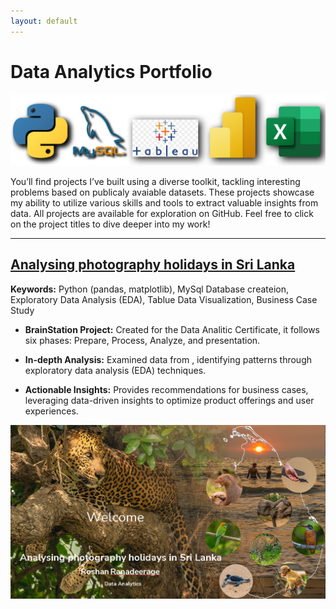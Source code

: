 ```yaml
---
layout: default
---
```


<!--
Text can be **bold**, _italic_, or ~~strikethrough~~.

[Link to another page](./another-page.html).

There should be whitespace between paragraphs.

There should be whitespace between paragraphs. We recommend including a README, or a file with information about your project.

-->

# Data Analytics Portfolio

<img src="assets/img/Tools.png?raw=true"/>

You’ll find projects I’ve built using a diverse toolkit, tackling interesting problems based on publicaly avaiable datasets. These projects showcase my ability to utilize various skills and tools to extract valuable insights from data. All projects are available for exploration on GitHub. Feel free to click on the project titles to dive deeper into my work!

---

## [Analysing photography holidays in Sri Lanka](https://github.com/Rosh00L/EcoCapture)


**Keywords:** Python (pandas, matplotlib), MySql Database createion, Exploratory Data Analysis (EDA), Tablue Data Visualization, Business Case Study

* **BrainStation Project:** Created for the Data Analitic Certificate, it follows six phases: Prepare, Process, Analyze, and presentation.

* **In-depth Analysis:** Examined  data from , identifying patterns through exploratory data analysis (EDA) techniques.

* **Actionable Insights:** Provides recommendations for business cases, leveraging data-driven insights to optimize product offerings and user experiences.

<img src="assets/img/PhotoHolidayP1.png?raw=true"/>

<!--
> This is a blockquote following a header.
> 
### Large image
-->



<!--
* [Eco Capture GitHub Repository]
-->

<!--
When something is important enough, you do it even if the odds are not in your favor.


### Header 3

```js
// Javascript code with syntax highlighting.
var fun = function lang(l) {
  dateformat.i18n = require('./lang/' + l)
  return true;
}
```

```ruby
# Ruby code with syntax highlighting
GitHubPages::Dependencies.gems.each do |gem, version|
  s.add_dependency(gem, "= #{version}")
end
```

#### Header 4

*   This is an unordered list following a header.
*   This is an unordered list following a header.
*   This is an unordered list following a header.

##### Header 5

1.  This is an ordered list following a header.
2.  This is an ordered list following a header.
3.  This is an ordered list following a header.

###### Header 6

| head1        | head two          | three |
|:-------------|:------------------|:------|
| ok           | good swedish fish | nice  |
| out of stock | good and plenty   | nice  |
| ok           | good `oreos`      | hmm   |
| ok           | good `zoute` drop | yumm  |

### There's a horizontal rule below this.

* * *

### Here is an unordered list:

*   Item foo
*   Item bar
*   Item baz
*   Item zip

### And an ordered list:

1.  Item one
1.  Item two
1.  Item three
1.  Item four

### And a nested list:

- level 1 item
  - level 2 item
  - level 2 item
    - level 3 item
    - level 3 item
- level 1 item
  - level 2 item
  - level 2 item
  - level 2 item
- level 1 item
  - level 2 item
  - level 2 item
- level 1 item

### Small image

![Octocat](https://github.githubassets.com/images/icons/emoji/octocat.png)




### Definition lists can be used with HTML syntax.

<dl>
<dt>Name</dt>
<dd>Godzilla</dd>
<dt>Born</dt>
<dd>1952</dd>
<dt>Birthplace</dt>
<dd>Japan</dd>
<dt>Color</dt>
<dd>Green</dd>
</dl>

```
Long, single-line code blocks should not wrap. They should horizontally scroll if they are too long. This line should be long enough to demonstrate this.
```

```
The final element.
```
-->